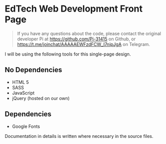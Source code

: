 # EdTech Web Development Front Page

>If you have any questions about the code, please contact the original developer Pi at https://github.com/Pi-31415 on Github, or https://t.me/joinchat/AAAAAEWFzdFCW_I7nipJgA on Telegram.

I will be using the following tools for this single-page design.

## No Dependencies

* HTML 5
* SASS
* JavaScript
* jQuery (hosted on our own)

## Dependencies
* Google Fonts

Documentation in details is written where necessary in the source files.
